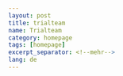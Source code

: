 ```yaml
---
layout: post
title: trialteam
name: Trialteam
category: homepage
tags: [homepage]
excerpt_separator: <!--mehr-->
lang: de
---
```

